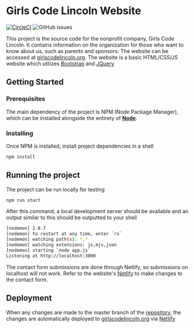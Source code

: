# Girls Code Lincoln Website
[![CircleCI](https://circleci.com/gh/GirlsCodeLincoln/Website/tree/master.svg?style=shield)](https://circleci.com/gh/GirlsCodeLincoln/Website/tree/master) ![GitHub issues](https://img.shields.io/github/issues-raw/GirlsCodeLincoln/Website.svg)

This project is the source code for the nonprofit company, Girls Code Lincoln. It contains information on the organization for those who want to know about us, such as parents and sponsors. The website can be accessed at [girlscodelincoln.org](http://www.girlscodelincoln.org). The website is a basic HTML/CSS/JS website which utilizes [Bootstrap](https://getbootstrap.com/docs/4.2/getting-started/introduction/) and [JQuery](https://jquery.com/)

## Getting Started

### Prerequisites

The main dependency of the project is NPM (Node Package Manager), which can be installed alongside the entirety of **[Node](https://nodejs.org/en/download/)**.

### Installing

Once NPM is installed, install project dependencies in a shell

```bash
npm install
```

## Running the project

The project can be run locally for testing

```bash
npm run start
```

After this command, a local development server should be available and an output similar to this should be outputted to your shell

```bash
[nodemon] 2.0.7
[nodemon] to restart at any time, enter `rs`
[nodemon] watching path(s): *.*
[nodemon] watching extensions: js,mjs,json
[nodemon] starting `node app.js`
Listening at http://localhost:3000
```

The contact form submissions are done through Netlify, so submissions on localhost will not work. Refer to the website's [Netlify](https://app.netlify.com/sites/girlscodelincoln/settings/forms) to make changes to the contact form.

## Deployment

When any changes are made to the master branch of the [repository](https://github.com/GirlsCodeLincoln/Website), the changes are automatically deployed to [girlscodelincoln.org](http://www.girlscodelincoln.org) via [Netlify](https://app.netlify.com/sites/girlscodelincoln/overview)
